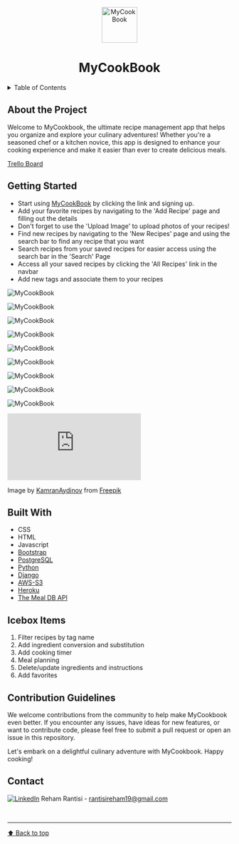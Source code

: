 <!-- PROJECT LOGO -->
<br />
<div align="center">
    <img src="mycookbook/main_app/static/images/logo.png" alt="MyCookBook" width="80" height="80">
  <h1 align="center">MyCookBook</h1>
</div>

<!-- TABLE OF CONTENTS -->

<details>
  <summary>Table of Contents</summary>

  <ol>
    <li><a href="#about-the-project">About The Project</a>
    <li><a href="#getting-started">Getting Started</a></li>
    <li><a href="#built-with">Built With</a></li>
    <li><a href="#icebox">Ice Box</a></li>
    <li><a href="#contribution-guidelines">Contribution Guidelines</a></li>
    <li><a href="#contact">Contact</a></li>
  </ol>
</details>

<!-- CONTENT -->

## About the Project

Welcome to MyCookbook, the ultimate recipe management app that helps you organize and explore your culinary adventures! Whether you're a seasoned chef or a kitchen novice, this app is designed to enhance your cooking experience and make it easier than ever to create delicious meals.

[Trello Board](https://trello.com/b/W8fliAmg/recipe-app)

## Getting Started

- Start using [MyCookBook](https://mycookbook-app.herokuapp.com/) by clicking the link and signing up.
- Add your favorite recipes by navigating to the 'Add Recipe' page and filling out the details
- Don't forget to use the 'Upload Image' to upload photos of your recipes!
- Find new recipes by navigating to the 'New Recipes' page and using the search bar to find any recipe that you want
- Search recipes from your saved recipes for easier access using the search bar in the 'Search' Page
- Access all your saved recipes by clicking the 'All Recipes' link in the navbar
- Add new tags and associate them to your recipes 

![MyCookBook](mycookbook/main_app/static/images/1.png)

![MyCookBook](mycookbook/main_app/static/images/2.png)

![MyCookBook](mycookbook/main_app/static/images/3.png)

![MyCookBook](mycookbook/main_app/static/images/4.png)

![MyCookBook](mycookbook/main_app/static/images/5.png)

![MyCookBook](mycookbook/main_app/static/images/6.png)

![MyCookBook](mycookbook/main_app/static/images/7.png)

![MyCookBook](mycookbook/main_app/static/images/8.png)

![MyCookBook](mycookbook/main_app/static/images/9.png)

![Image by KamranAydinov from Freepik](https://www.freepik.com/free-photo/top-view-fresh-ingredients-oil-garlic-lemon-slices-other-products_11799562.htm#page=5&query=free%20recipe%20background%20images&position=22&from_view=search&track=ais)

Image by [KamranAydinov](https://www.freepik.com/kamranaydinov) from [Freepik](https://www.freepik.com/)

## Built With

- CSS
- HTML
- Javascript
- [Bootstrap](https://getbootstrap.com/docs/5.3/getting-started/introduction/)
- [PostgreSQL](https://www.postgresql.org/)
- [Python](https://www.python.org/)
- [Django](https://www.djangoproject.com/)
- [AWS-S3](https://aws.amazon.com/s3/)
- [Heroku](https://www.heroku.com/)
- [The Meal DB API](https://www.themealdb.com/api.php)

## Icebox Items

1. Filter recipes by tag name
2. Add ingredient conversion and substitution
3. Add cooking timer
4. Meal planning
5. Delete/update ingredients and instructions
6. Add favorites

## Contribution Guidelines

We welcome contributions from the community to help make MyCookbook even better. If you encounter any issues, have ideas for new features, or want to contribute code, please feel free to submit a pull request or open an issue in this repository.

Let's embark on a delightful culinary adventure with MyCookbook. Happy cooking!

## Contact

[![LinkedIn](https://img.shields.io/badge/-LinkedIn-blue?style=flat-square&logo=Linkedin&logoColor=white&link=https://www.linkedin.com/in/rehamrantisi/)](https://www.linkedin.com/in/rehamrantisi/) Reham Rantisi - rantisireham19@gmail.com

<br><hr>
[:arrow_up: Back to top](#ReadMe)

